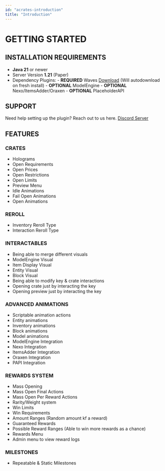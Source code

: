 ```yaml
---
id: "acrates-introduction"
title: "Introduction"
---
```

# GETTING STARTED

## INSTALLATION REQUIREMENTS
- **Java 21** or newer
- Server Version **1.21** (Paper)
- Dependency Plugins:
      - **REQUIRED** Waves [Download](https://www.spigotmc.org/resources/waves-core-of-aquatic-plugins.119819/) (Will autodownload on fresh install) 
      - **OPTIONAL** ModelEngine
      - **OPTIONAL** Nexo/ItemsAdder/Oraxen
      - **OPTIONAL** PlaceholderAPI

## SUPPORT

Need help setting up the plugin? Reach out to us here. [Discord Server](https://discord.aquatic.gg)

## FEATURES

### CRATES
  - Holograms
  - Open Requirements
  - Open Prices
  - Open Restrictions
  - Open Limits
  - Preview Menu
  - Idle Animations
  - Fail Open Animations
  - Open Animations

### REROLL
  - Inventory Reroll Type
  - Interaction Reroll Type

### INTERACTABLES
  - Being able to merge different visuals
  - ModelEngine Visual
  - Item Display Visual
  - Entity Visual
  - Block Visual
  - Being able to modify key & crate interactions
  - Opening crate just by interacting the key
  - Opening preview just by interacting the key

### ADVANCED ANIMATIONS
  - Scriptable animation actions
  - Entity animations
  - Inventory animations
  - Block animations
  - Model animations
  - ModelEngine Integration
  - Nexo Integration
  - ItemsAdder Integration
  - Oraxen Integration
  - PAPI Integration

### REWARDS SYSTEM
  - Mass Opening
  - Mass Open Final Actions
  - Mass Open Per Reward Actions
  - Rarity/Weight system
  - Win Limits
  - Win Requirements
  - Amount Ranges (Random amount kf a reward)
  - Guaranteed Rewards
  - Possible Reward Ranges (Able to win more rewards as a chance)
  - Rewards Menu
  - Admin menu to view reward logs
    
### MILESTONES
  - Repeatable & Static Milestones
